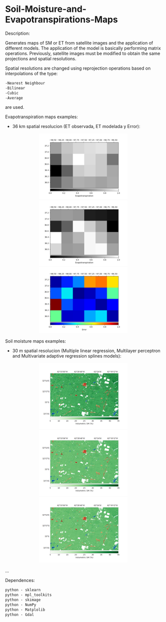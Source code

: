 # Soil-Moisture-and-Evapotranspirations-Maps



Description: 

Generates maps of SM or ET from satellite images and the application of different models. 
The application of the model is basically performing matrix operations. Previously, satellite 
images must be modified to obtain the same projections and spatial resolutions.

Spatial resolutions are changed using reprojection operations based on interpolations of the type:

    -Nearest Neighbour
    -Bilinear
    -Cubic
    -Average

are used.


Evapotranspiration maps examples:

- 36 km spatial resolucion (ET observada, ET modelada y Error):

<p align="center">
  <img width=285 src="2016_05_15_ETObservada.png"/>
  <img width=285 src="2016_05_15_ETmodelada.png"/>
  <img width=285 src="2016_05_15_Error.png"/>
</p>



Soil moisture maps examples:
- 30 m spatial resolucion (Multiple linear regression, Multilayer perceptron and Multivariate adaptive regression splines models):

<p align="center">
  <img width=285 src="2015-06-29_MLR.png"/>
  <img width=285 src="2015-06-29_MLP.png"/>
  <img width=285 src="2015-06-29_MARS.png"/>
</p>

...


Dependences:

    python - sklearn
    python - mpl_toolkits
    python - skimage
    python - NumPy
    python - Matplolib
    python - Gdal



